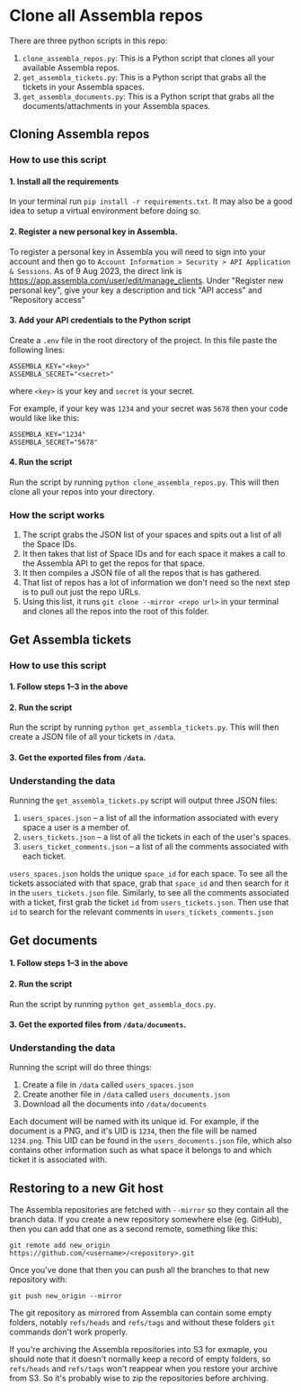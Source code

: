 # Clone all Assembla repos

There are three python scripts in this repo:
1. `clone_assembla_repos.py`: This is a Python script that clones all your available Assembla repos.
2. `get_assembla_tickets.py`: This is a Python script that grabs all the tickets in your Assembla spaces.
2. `get_assembla_documents.py`: This is a Python script that grabs all the documents/attachments in your Assembla spaces.

## Cloning Assembla repos

### How to use this script

#### 1. Install all the requirements
In your terminal run `pip install -r requirements.txt`. It may also be a good idea to setup a virtual environment before doing so.

#### 2. Register a new personal key in Assembla.
To register a personal key in Assembla you will need to sign into your account and then go to `Account Information > Security > API Application & Sessions`. As of 9 Aug 2023, the direct link is https://app.assembla.com/user/edit/manage_clients.
Under "Register new personal key", give your key a description and tick "API access" and "Repository access"

#### 3. Add your API credentials to the Python script
Create a `.env` file in the root directory of the project. In this file paste the following lines:
```
ASSEMBLA_KEY="<key>"
ASSEMBLA_SECRET="<secret>"
```
where `<key>` is your key and `secret` is your secret.

For example, if your key was `1234` and your secret was `5678` then your code would like like this:
```
ASSEMBLA_KEY="1234"
ASSEMBLA_SECRET="5678"
```

#### 4. Run the script
Run the script by running `python clone_assembla_repos.py`. This will then clone all your repos into your directory.


### How the script works

1. The script grabs the JSON list of your spaces and spits out a list of all the Space IDs.
2. It then takes that list of Space IDs and for each space it makes a call to the Assembla API to get the repos for that space.
3. It then compiles a JSON file of all the repos that is has gathered.
4. That list of repos has a lot of information we don't need so the next step is to pull out just the repo URLs.
5. Using this list, it runs `git clone --mirror <repo url>` in your terminal and clones all the repos into the root of this folder.

## Get Assembla tickets

### How to use this script

#### 1. Follow steps 1–3 in the above

#### 2. Run the script
Run the script by running `python get_assembla_tickets.py`. This will then create a JSON file of all your tickets in `/data`.

#### 3. Get the exported files from `/data`.

### Understanding the data

Running the `get_assembla_tickets.py` script will output three JSON files:
1. `users_spaces.json` – a list of all the information associated with every space a user is a member of.
2. `users_tickets.json` – a list of all the tickets in each of the user's spaces.
3. `users_ticket_comments.json` – a list of all the comments associated with each ticket.

`users_spaces.json` holds the unique `space_id` for each space. To see all the tickets associated with that space, grab that `space_id` and then search for it in the `users_tickets.json` file. Similarly, to see all the comments associated with a ticket, first grab the ticket `id` from `users_tickets.json`. Then use that `id` to search for the relevant comments in `users_tickets_comments.json`

## Get documents

#### 1. Follow steps 1–3 in the above

#### 2. Run the script
Run the script by running `python get_assembla_docs.py`.

#### 3. Get the exported files from `/data/documents`.

### Understanding the data

Running the script will do three things:
1. Create a file in `/data` called `users_spaces.json`
2. Create another file in `/data` called `users_documents.json`
3. Download all the documents into `/data/documents`

Each document will be named with its unique id. For example, if the document is a PNG, and it's UID is `1234`, then the file will be named `1234.png`. This UID can be found in the `users_documents.json` file, which also contains other information such as what space it belongs to and which ticket it is associated with.

## Restoring to a new Git host

The Assembla repositories are fetched with `--mirror` so they contain all the branch data. If you create a new repository somewhere else (eg. GitHub), then you can add that one as a second remote, something like this:


```
git remote add new_origin https://github.com/<username>/<repository>.git
```

Once you've done that then you can push all the branches to that new repository with:

```
git push new_origin --mirror
```

The git repository as mirrored from Assembla can contain some empty folders, notably `refs/heads` and `refs/tags` and without these folders `git` commands don't work properly.

If you're archiving the Assembla repositories into S3 for exmaple, you should note that it doesn't normally keep a record of empty folders, so `refs/heads` and `refs/tags` won't reappear when you restore your archive from S3. So it's probably wise to zip the repositories before archiving.
